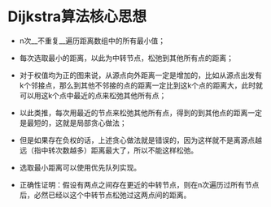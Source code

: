 # Dijkstra算法核心思想 #

- n次__不重复__遍历距离数组中的所有最小值；
- 每次选取最小的距离，以此为中转节点，松弛到其他所有点的距离；
- 对于权值均为正的图来说，从源点向外距离一定是增加的，比如从源点出发有k个邻接点，那么到其他不邻接的点的距离一定比到这k个点的距离大，此时就可以用这k个点中最近的点来松弛其他所有点；
- 以此类推，每次用最近的节点来松弛其他所有点，得到的到其他点的距离一定是最短的，这就是局部贪心做法；
- 但是如果存在负权的话，上述贪心做法就是错误的，因为这样就不是离源点越远（指中转次数越多）距离最大了，所以不能这样松弛。
- 选取最小距离可以使用优先队列实现。

- 正确性证明：假设有两点之间存在更近的中转节点，则在n次遍历过所有节点后，必然已经以这个中转节点松弛过这两点间的距离。